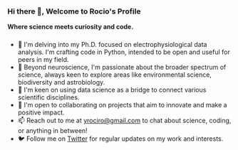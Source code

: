 ### Hi there 👋, Welcome to Rocio's Profile
**Where science meets curiosity and code.**
###


- 🔬 I'm delving into my Ph.D. focused on electrophysiological data analysis. I'm crafting code in Python, intended to be open and useful for peers in my field. 
- 🌟 Beyond neuroscience, I'm passionate about the broader spectrum of science, always keen to explore areas like environmental science, biodiversity and astrobiology.
- 🤖 I'm keen on using data science as a bridge to connect various scientific disciplines.
- 🤝 I'm open to collaborating on projects that aim to innovate and make a positive impact.
- 📫 Reach out to me at [yrociro@gmail.com](mailto:yrociro@gmail.com) to chat about science, coding, or anything in between!
- 🐦 Follow me on [Twitter](https://twitter.com/rociolopz_3) for regular updates on my work and interests.


